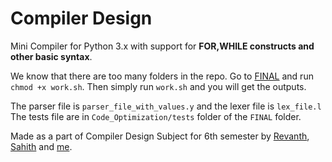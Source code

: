 # Compiler Design

Mini Compiler for Python 3.x with support for **FOR,WHILE constructs and other basic syntax**.

We know that there are too many folders in the repo. Go to [FINAL](https://github.com/sreyansb/Compiler_Design/tree/master/FINAL) and run `chmod +x work.sh`. Then simply run `work.sh` and you will get the outputs.

The parser file is `parser_file_with_values.y` and the lexer file is `lex_file.l`
The tests file are in `Code_Optimization/tests` folder of the `FINAL` folder.

Made as a part of Compiler Design Subject for 6th semester by [Revanth](https://github.com/RevanthBabuPN), [Sahith](https://github.com/Sahith02) and [me](https://github.com/sreyansb).
